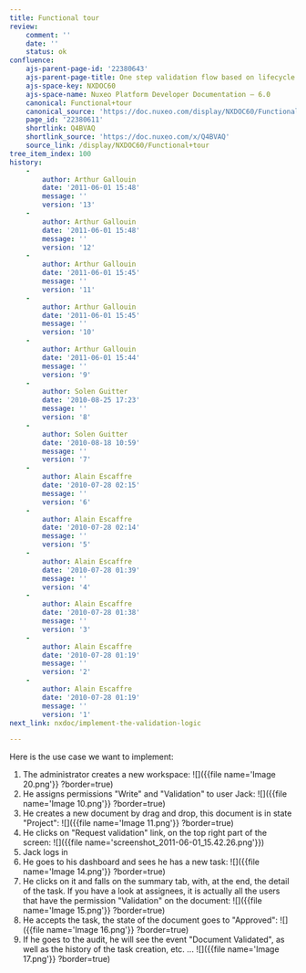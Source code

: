 ```yaml
---
title: Functional tour
review:
    comment: ''
    date: ''
    status: ok
confluence:
    ajs-parent-page-id: '22380643'
    ajs-parent-page-title: One step validation flow based on lifecycle only
    ajs-space-key: NXDOC60
    ajs-space-name: Nuxeo Platform Developer Documentation — 6.0
    canonical: Functional+tour
    canonical_source: 'https://doc.nuxeo.com/display/NXDOC60/Functional+tour'
    page_id: '22380611'
    shortlink: Q4BVAQ
    shortlink_source: 'https://doc.nuxeo.com/x/Q4BVAQ'
    source_link: /display/NXDOC60/Functional+tour
tree_item_index: 100
history:
    -
        author: Arthur Gallouin
        date: '2011-06-01 15:48'
        message: ''
        version: '13'
    -
        author: Arthur Gallouin
        date: '2011-06-01 15:48'
        message: ''
        version: '12'
    -
        author: Arthur Gallouin
        date: '2011-06-01 15:45'
        message: ''
        version: '11'
    -
        author: Arthur Gallouin
        date: '2011-06-01 15:45'
        message: ''
        version: '10'
    -
        author: Arthur Gallouin
        date: '2011-06-01 15:44'
        message: ''
        version: '9'
    -
        author: Solen Guitter
        date: '2010-08-25 17:23'
        message: ''
        version: '8'
    -
        author: Solen Guitter
        date: '2010-08-18 10:59'
        message: ''
        version: '7'
    -
        author: Alain Escaffre
        date: '2010-07-28 02:15'
        message: ''
        version: '6'
    -
        author: Alain Escaffre
        date: '2010-07-28 02:14'
        message: ''
        version: '5'
    -
        author: Alain Escaffre
        date: '2010-07-28 01:39'
        message: ''
        version: '4'
    -
        author: Alain Escaffre
        date: '2010-07-28 01:38'
        message: ''
        version: '3'
    -
        author: Alain Escaffre
        date: '2010-07-28 01:19'
        message: ''
        version: '2'
    -
        author: Alain Escaffre
        date: '2010-07-28 01:19'
        message: ''
        version: '1'
next_link: nxdoc/implement-the-validation-logic

---
```

Here is the use case we want to implement:

1.  The administrator creates a new workspace:
    ![]({{file name='Image 20.png'}} ?border=true)
2.  He assigns permissions "Write" and "Validation" to user Jack:
    ![]({{file name='Image 10.png'}} ?border=true)
3.  He creates a new document by drag and drop, this document is in state "Project":
    ![]({{file name='Image 11.png'}} ?border=true)
4.  He clicks on "Request validation" link, on the top right part of the screen:
    ![]({{file name='screenshot_2011-06-01_15.42.26.png'}})
5.  Jack logs in
6.  He goes to his dashboard and sees he has a new task:
    ![]({{file name='Image 14.png'}} ?border=true)
7.  He clicks on it and falls on the summary tab, with, at the end, the detail of the task. If you have a look at assignees, it is actually all the users that have the permission "Validation" on the document:
    ![]({{file name='Image 15.png'}} ?border=true)
8.  He accepts the task, the state of the document goes to "Approved":
    ![]({{file name='Image 16.png'}} ?border=true)
9.  If he goes to the audit, he will see the event "Document Validated", as well as the history of the task creation, etc. ...
    ![]({{file name='Image 17.png'}} ?border=true)
